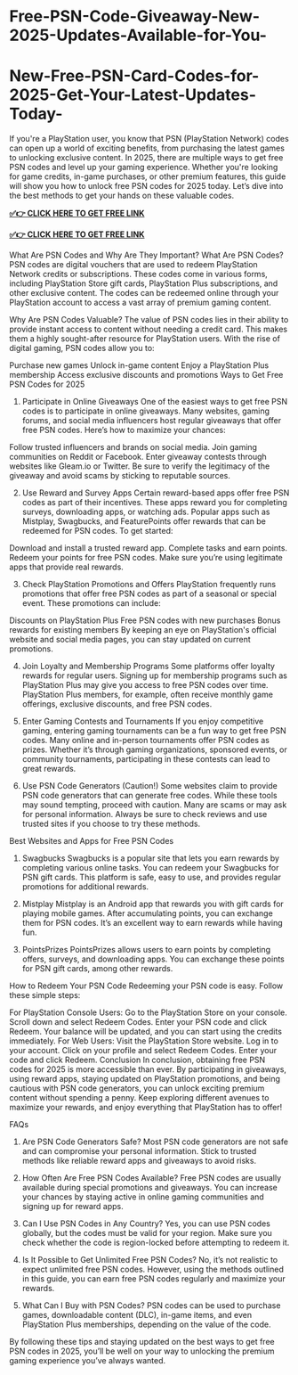 # Free-PSN-Code-Giveaway-New-2025-Updates-Available-for-You-
# New-Free-PSN-Card-Codes-for-2025-Get-Your-Latest-Updates-Today-
If you're a PlayStation user, you know that PSN (PlayStation Network) codes can open up a world of exciting benefits, from purchasing the latest games to unlocking exclusive content. In 2025, there are multiple ways to get free PSN codes and level up your gaming experience. Whether you're looking for game credits, in-game purchases, or other premium features, this guide will show you how to unlock free PSN codes for 2025 today. Let’s dive into the best methods to get your hands on these valuable codes.

**[✅👉 CLICK HERE TO GET FREE LINK](https://groupzone.xyz/psn/)**

**[✅👉 CLICK HERE TO GET FREE LINK](https://groupzone.xyz/psn/)**

What Are PSN Codes and Why Are They Important?
What Are PSN Codes?
PSN codes are digital vouchers that are used to redeem PlayStation Network credits or subscriptions. These codes come in various forms, including PlayStation Store gift cards, PlayStation Plus subscriptions, and other exclusive content. The codes can be redeemed online through your PlayStation account to access a vast array of premium gaming content.

Why Are PSN Codes Valuable?
The value of PSN codes lies in their ability to provide instant access to content without needing a credit card. This makes them a highly sought-after resource for PlayStation users. With the rise of digital gaming, PSN codes allow you to:

Purchase new games
Unlock in-game content
Enjoy a PlayStation Plus membership
Access exclusive discounts and promotions
Ways to Get Free PSN Codes for 2025
1. Participate in Online Giveaways
One of the easiest ways to get free PSN codes is to participate in online giveaways. Many websites, gaming forums, and social media influencers host regular giveaways that offer free PSN codes. Here’s how to maximize your chances:

Follow trusted influencers and brands on social media.
Join gaming communities on Reddit or Facebook.
Enter giveaway contests through websites like Gleam.io or Twitter.
Be sure to verify the legitimacy of the giveaway and avoid scams by sticking to reputable sources.

2. Use Reward and Survey Apps
Certain reward-based apps offer free PSN codes as part of their incentives. These apps reward you for completing surveys, downloading apps, or watching ads. Popular apps such as Mistplay, Swagbucks, and FeaturePoints offer rewards that can be redeemed for PSN codes. To get started:

Download and install a trusted reward app.
Complete tasks and earn points.
Redeem your points for free PSN codes.
Make sure you’re using legitimate apps that provide real rewards.

3. Check PlayStation Promotions and Offers
PlayStation frequently runs promotions that offer free PSN codes as part of a seasonal or special event. These promotions can include:

Discounts on PlayStation Plus
Free PSN codes with new purchases
Bonus rewards for existing members
By keeping an eye on PlayStation's official website and social media pages, you can stay updated on current promotions.

4. Join Loyalty and Membership Programs
Some platforms offer loyalty rewards for regular users. Signing up for membership programs such as PlayStation Plus may give you access to free PSN codes over time. PlayStation Plus members, for example, often receive monthly game offerings, exclusive discounts, and free PSN codes.

5. Enter Gaming Contests and Tournaments
If you enjoy competitive gaming, entering gaming tournaments can be a fun way to get free PSN codes. Many online and in-person tournaments offer PSN codes as prizes. Whether it’s through gaming organizations, sponsored events, or community tournaments, participating in these contests can lead to great rewards.

6. Use PSN Code Generators (Caution!)
Some websites claim to provide PSN code generators that can generate free codes. While these tools may sound tempting, proceed with caution. Many are scams or may ask for personal information. Always be sure to check reviews and use trusted sites if you choose to try these methods.

Best Websites and Apps for Free PSN Codes
1. Swagbucks
Swagbucks is a popular site that lets you earn rewards by completing various online tasks. You can redeem your Swagbucks for PSN gift cards. This platform is safe, easy to use, and provides regular promotions for additional rewards.

2. Mistplay
Mistplay is an Android app that rewards you with gift cards for playing mobile games. After accumulating points, you can exchange them for PSN codes. It’s an excellent way to earn rewards while having fun.

3. PointsPrizes
PointsPrizes allows users to earn points by completing offers, surveys, and downloading apps. You can exchange these points for PSN gift cards, among other rewards.

How to Redeem Your PSN Code
Redeeming your PSN code is easy. Follow these simple steps:

For PlayStation Console Users:
Go to the PlayStation Store on your console.
Scroll down and select Redeem Codes.
Enter your PSN code and click Redeem.
Your balance will be updated, and you can start using the credits immediately.
For Web Users:
Visit the PlayStation Store website.
Log in to your account.
Click on your profile and select Redeem Codes.
Enter your code and click Redeem.
Conclusion
In conclusion, obtaining free PSN codes for 2025 is more accessible than ever. By participating in giveaways, using reward apps, staying updated on PlayStation promotions, and being cautious with PSN code generators, you can unlock exciting premium content without spending a penny. Keep exploring different avenues to maximize your rewards, and enjoy everything that PlayStation has to offer!

FAQs
1. Are PSN Code Generators Safe?
Most PSN code generators are not safe and can compromise your personal information. Stick to trusted methods like reliable reward apps and giveaways to avoid risks.

2. How Often Are Free PSN Codes Available?
Free PSN codes are usually available during special promotions and giveaways. You can increase your chances by staying active in online gaming communities and signing up for reward apps.

3. Can I Use PSN Codes in Any Country?
Yes, you can use PSN codes globally, but the codes must be valid for your region. Make sure you check whether the code is region-locked before attempting to redeem it.

4. Is It Possible to Get Unlimited Free PSN Codes?
No, it’s not realistic to expect unlimited free PSN codes. However, using the methods outlined in this guide, you can earn free PSN codes regularly and maximize your rewards.

5. What Can I Buy with PSN Codes?
PSN codes can be used to purchase games, downloadable content (DLC), in-game items, and even PlayStation Plus memberships, depending on the value of the code.

By following these tips and staying updated on the best ways to get free PSN codes in 2025, you’ll be well on your way to unlocking the premium gaming experience you’ve always wanted.







